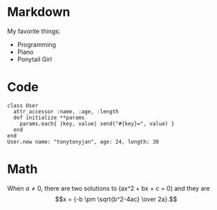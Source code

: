 Markdown
==========
My favorite things:

* Programming
* Piano
* Ponytail Girl

Code
==========
```
class User
  attr_accessor :name, :age, :length
  def initialize **params
    params.each{ |key, value| send("#{key}=", value) }
  end
end
User.new name: "tonytonyjan", age: 24, length: 30
```

Math
==========
When $a \ne 0$, there are two solutions to \(ax^2 + bx + c = 0\) and they are
$$x = {-b \pm \sqrt{b^2-4ac} \over 2a}.$$